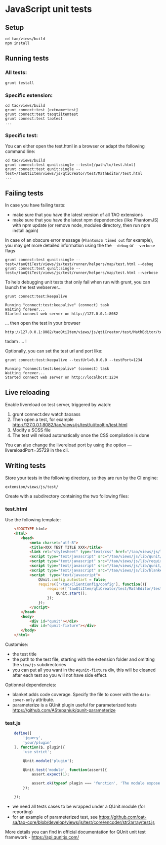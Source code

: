 <!--
created_at: '2016-03-21 10:13:00'
authors:
    - 'Christophe Noël'
tags:
    - JavaScript
    - 'Unit test'
-->

JavaScript unit tests
=====================

Setup
-----

    cd tao/views/build
    npm install

Running tests
-------------

### All tests:

    grunt testall

### Specific extension:

    cd tao/views/build
    grunt connect:test [extname+test]
    grunt connect:test taoqtiitemtest
    grunt connect:test taotest
    ...

### Specific test:

You can either open the test.html in a browser or adapt the following command line:

    cd tao/views/build
    grunt connect:test qunit:single --test=[/path/to/test.html]
    grunt connect:test qunit:single --test=/taoQtiItem/views/js/qtiCreator/test/MathEditor/test.html
    ...

Failing tests
-------------

In case you have failing tests:

-   make sure that you have the latest version of all TAO extensions
-   make sure that you have the latest npm dependencies (like PhantomJS) with npm update (or remove node_modules directory, then run npm install again)

In case of an obscure error message (`PhantomJS timed out` for example), you may get more detailed information using the the `--debug` or `--verbose` flags

    grunt connect:test qunit:single --test=/taoQtiTest/views/js/test/runner/helpers/map/test.html --debug
    grunt connect:test qunit:single --test=/taoQtiTest/views/js/test/runner/helpers/map/test.html --verbose

To help debugging unit tests that only fail when run with grunt, you can launch the test webserver…

    grunt connect:test:keepalive

    Running "connect:test:keepalive" (connect) task
    Waiting forever...
    Started connect web server on http://127.0.0.1:8082

… then open the test in your browser

    http://127.0.0.1:8082/taoQtiItem/views/js/qtiCreator/test/MathEditor/test.html

tadam …. !

Optionally, you can set the test url and port like:

    grunt connect:test:keepalive --testUrl=0.0.0.0 --testPort=1234

    Running "connect:test:keepalive" (connect) task
    Waiting forever...
    Started connect web server on http://localhost:1234

Live reloading
--------------

Enable livereload on test server, triggered by watch:

1.  grunt connect:dev watch:taosass
2.  Then open a test, for example http://127.0.0.1:8082/tao/views/js/test/ui/tooltip/test.html
3.  Modify a SCSS file
4.  The test will reload automatically once the CSS compilation is done

You can also change the livereload port by using the option —livereloadPort=35729 in the cli.

Writing tests
-------------

Store your tests in the following directory, so they are run by the CI engine:

    extension/views/js/test/

Create with a subdirectory containing the two following files:

### test.html

Use the following template:
```html
    <!DOCTYPE html>
    <html>
       <head>
           <meta charset="utf-8">
           <title>XXX TEST TITLE XXX</title>
           <link rel="stylesheet" type="text/css" href="/tao/views/js/lib/qunit/qunit.css">
           <script type="text/javascript" src="/tao/views/js/lib/qunit/qunit.js"></script>
           <script type="text/javascript" src="/tao/views/js/lib/require.js"></script>
           <script type="text/javascript" src="/tao/views/js/lib/qunit/qunit-parameterize.js"></script>
           <script type="text/javascript" src="/tao/views/js/lib/blanket/blanket.min.js" data-cover-flag="branchTracking" data-cover-only="editor/MathEditor.js"></script>
           <script  type="text/javascript">
               QUnit.config.autostart = false;
               require(['/tao/ClientConfig/config'], function(){
                   require(['taoQtiItem/qtiCreator/test/MathEditor/test'], function(){
                       QUnit.start();
                   });
               });
           </script>
       </head>
       <body>
           <div id="qunit"></div>
           <div id="qunit-fixture"></div>
       </body>
    </html>
```


Customise:

-   the test title
-   the path to the test file, starting with the extension folder and omitting the `view/js` subdirectories
-   you can put all you want in the `#qunit-fixture` div, this will be cleaned after each test so you will not have side effect.

Optionnal dependencies:

-   blanket adds code coverage. Specify the file to cover with the `data-cover-only` attribute.
-   parameterize is a QUnit plugin useful for parameterized tests https://github.com/AStepaniuk/qunit-parameterize

### test.js
```javascript
    define([
        'jquery',
        'your/plugin'
    ], function($, plugin){
        'use strict';

        QUnit.module('plugin');

        QUnit.test('module', function(assert){
            assert.expect(1);

            assert.ok(typeof plugin === 'function', 'The module expose a function');
        });

    });
```

-   we need all tests cases to be wrapped under a QUnit.module (for reporting)
-   for an example of parameterized test, see https://github.com/oat-sa/tao-core/blob/develop/views/js/test/core/encoder/str2array/test.js

More details you can find in official documentation for QUnit unit test framework - https://api.qunitjs.com/


